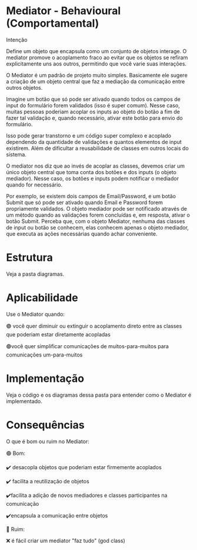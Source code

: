 # Mediator - Behavioural (Comportamental)

Intenção

Define um objeto que encapsula como um conjunto de objetos interage. O mediator promove o acoplamento fraco ao evitar que os objetos se refiram explicitamente uns aos outros, permitindo que você varie suas interações.

O Mediator é um padrão de projeto muito simples. Basicamente ele sugere a criação de um objeto central que faz a mediação da comunicação entre outros objetos.

Imagine um botão que só pode ser ativado quando todos os campos de input do formulário forem validados (isso é super comum). Nesse caso, muitas pessoas poderiam acoplar os inputs ao objeto do botão a fim de fazer tal validação e, quando necessário, ativar este botão para envio do formulário.

Isso pode gerar transtorno e um código super complexo e acoplado dependendo da quantidade de validações e quantos elementos de input existirem. Além de dificultar a reusabilidade de classes em outros locais do sistema.

O mediator nos diz que ao invés de acoplar as classes, devemos criar um único objeto central que toma conta dos botões e dos inputs (o objeto mediador). Nesse caso, os botões e inputs podem notificar o mediador quando for necessário.

Por exemplo, se existem dois campos de Email/Password, e um botão Submit que só pode ser ativado quando Email e Password forem propriamente validados. O objeto mediador pode ser notificado através de um método quando as validações forem concluídas e, em resposta, ativar o botão Submit. Perceba que, com o objeto Mediator, nenhuma das classes de input ou botão se conhecem, elas conhecem apenas o objeto mediador, que executa as ações necessárias quando achar conveniente.


# Estrutura

Veja a pasta diagramas.

# Aplicabilidade

Use o Mediator quando:

🟣 você quer diminuir ou extinguir o acoplamento direto entre as classes que poderiam estar diretamente acopladas

🟣você quer simplificar comunicações de muitos-para-muitos para comunicações um-para-muitos

# Implementação

Veja o código e os diagramas dessa pasta para entender como o Mediator é implementado.

# Consequências

O que é bom ou ruim no Mediator:

🟢 Bom:

✔️ desacopla objetos que poderiam estar firmemente acoplados

✔️ facilita a reutilização de objetos

✔️facilita a adição de novos mediadores e classes participantes na comunicação

✔️encapsula a comunicação entre objetos

🔴 Ruim:

❌ é fácil criar um mediator "faz tudo" (god class)
